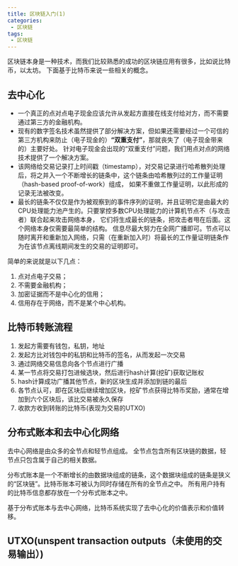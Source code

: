 ```yaml
---
title: 区块链入门(1)
categories:
 - 区块链
tags: 
 - 区块链
---
```


区块链本身是一种技术，而我们比较熟悉的成功的区块链应用有很多，比如说比特币，以太坊。
下面基于比特币来说一些相关的概念。

## 去中心化

* 一个真正的点对点电子现金应该允许从发起方直接在线支付给对方，而不需要通过第三方的金融机构。
* 现有的数字签名技术虽然提供了部分解决方案，但如果还需要经过一个可信的第三方机构来防止（电子现金的）**“双重支付”**，那就丧失了（电子现金带来的）主要好处。
针对电子现金会出现的“双重支付”问题，我们用点对点的网络技术提供了一个解决方案。
* 该网络给交易记录打上时间戳（timestamp），对交易记录进行哈希散列处理后，将之并入一个不断增长的链条中，这个链条由哈希散列过的工作量证明（hash-based proof-of-work）组成，
如果不重做工作量证明，以此形成的记录无法被改变。
* 最长的链条不仅仅是作为被观察到的事件序列的证明，并且证明它是由最大的CPU处理能力池产生的。只要掌控多数CPU处理能力的计算机节点不（与攻击者）联合起来攻击网络本身，
它们将生成最长的链条，把攻击者甩在后面。这个网络本身仅需要最简单的结构。
信息尽最大努力在全网广播即可。节点可以随时离开和重新加入网络，只需（在重新加入时）将最长的工作量证明链条作为在该节点离线期间发生的交易的证明即可。

简单的来说就是以下几点：
1. 点对点电子交易；
2. 不需要金融机构；
3. 加密证据而不是中心化的信用；
4. 信用存在于网络，而不是某个中心机构。

## 比特币转账流程
1. 发起方需要有钱包，私钥，地址
2. 发起方比对钱包中的私钥和比特币的签名，从而发起一次交易
3. 通过网络交易信息向各个节点进行广播
4. 某一节点将交易打包进候选块，然后进行hash计算(挖矿)获取记账权
5. hash计算成功广播其他节点，新的区块生成并添加到链的最后
6. 各节点认可，即在区块后继续增加区块，挖矿节点获得比特币奖励，通常在增加到六个区块后，该比交易被永久保存
7. 收款方收到转账的比特币(表现为交易的UTXO)

## 分布式账本和去中心化网络
去中心网络是由众多的全节点和轻节点组成。
全节点包含所有区块链的数据，轻节点只包含属于自己的相关数据。

分布式账本是一个不断增长的由数据块组成的链条，这个数据块组成的链条是狭义的“区块链”。比特币账本可被认为同时存储在所有的全节点之中。
所有用户持有的比特币信息都存放在一个分布式账本之中。

基于分布式账本与去中心网络，比特币系统实现了去中心化的价值表示和价值转移。

## UTXO(unspent transaction outputs（未使用的交易输出）)






